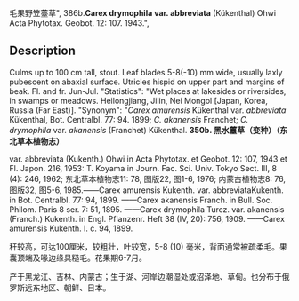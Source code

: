 毛果野笠薹草",
386b.**Carex drymophila var. abbreviata** (Kükenthal) Ohwi Acta Phytotax. Geobot. 12: 107. 1943.",

## Description
Culms up to 100 cm tall, stout. Leaf blades 5-8(-10) mm wide, usually laxly pubescent on abaxial surface. Utricles hispid on upper part and margins of beak. Fl. and fr. Jun-Jul.
  "Statistics": "Wet places at lakesides or riversides, in swamps or meadows. Heilongjiang, Jilin, Nei Mongol [Japan, Korea, Russia (Far East)].
  "Synonym": "*Carex amurensis* Kükenthal var. *abbreviata* Kükenthal, Bot. Centralbl. 77: 94. 1899; *C. akanensis* Franchet; *C. drymophila* var. *akanensis* (Franchet) Kükenthal.
**350b. 黑水薹草（变种）（东北草本植物志）**

var. abbreviata (Kukenth.) Ohwi in Acta Phytotax. et Geobot. 12: 107, 1943 et Fl. Japon. 216, 1953: T. Koyama in Journ. Fac. Sci. Univ. Tokyo Sect. III, 8 (4): 246, 1962; 东北草本植物志11: 78, 图版22, 图1-6, 1976; 内蒙古植物志8: 76, 图版32, 图5-6, 1985.——Carex amurensis Kukenth. var. abbreviataKukenth. in Bot. Centralbl. 77: 94, 1899. ——Carex akanensis Franch. in Bull. Soc. Philom. Paris 8 ser. 7: 51, 1895. ——Carex drymophila Turcz. var. akanensis (Franch.) Kukenth. in Engl. Pflanzenr. Heft 38 (IV, 20): 756, 1909. ——Carex amurensis Kukenth. l. c. 94, 1899.

秆较高，可达100厘米，较粗壮，叶较宽，5-8 (10) 毫米，背面通常被疏柔毛。果囊顶端及喙边缘具糙毛。花果期6-7月。

产于黑龙江、吉林、内蒙古；生于湖、河岸边潮湿处或沼泽地、草甸。也分布于俄罗斯远东地区、朝鲜、日本。
